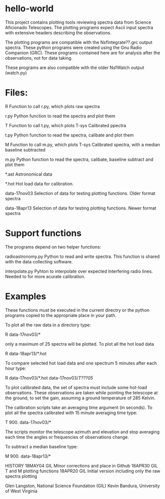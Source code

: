 # hello-world
This project contains plotting tools reviewing spectra data from Science Aficionado Telescopes.
The plotting programs expect Ascii input spectra with extensive headers describing the observations.

The plotting programs are compatible with the NsfIntegrate??.grc output spectra.
These python programs were created using the Gnu Radio Companion (GRC).   These programs
contained here are for analysis after the observations, not for data taking.

These programs are also compatible with the older NsfWatch output (watch.py)

Files:
======

R     Function to call r.py, which plots raw spectra

r.py  Python function to read the spectra and plot them

T     Function to call t.py, which plots T-sys Calibrated ppectra

t.py  Python function to read the spectra, calibate and plot them

M     Function to call m.py, which plots T-sys Calibrated spectra, with a median baseline subtracted

m.py  Python function to read the spectra, calibate, baseline subtract and plot them

*.ast Astronomical data

*.hot Hot load data for calibration.

data-17nov03    Selection of data for testing plotting functions.  Older format spectra

data-18apr13    Selection of data for testing plotting functions.  Newer format spectra

Support functions
=================

The programs depend on two helper functions:
    
radioastronomy.py   Python to read and write spectra.  This function is shared with the data collecting software.

interpolate.py      Pyhton to interpolate over expected Interfering radio lines.  Needed to for more acurate calibration.

Examples
========

These functions must be executed in the current directry or the python programs copied to the appropriate place in your path.   

To plot all the raw data in a directory type:

R data-17nov03/*

only a maximum of 25 spectra will be plotted. To plot all the hot load data

R data-18apr13/*.hot

To compare selected hot load data and one spectrum 5 minutes after each hour type:

R data-17nov03/*.hot data-17nov03/*T???05*

To plot calibrated data, the set of spectra must include some hot-load observations.  These observations
are taken while pointing the telescope at the ground, to set the gain, assuming a ground temperature of 285 Kelvin.

The calibration scripts take an averaging time argument (in seconds).  To plot all the spectra calibrated with 15 minute averaging time type:

T 900. data-17nov03/*

The scripts monitor the telescope azimuth and elevation and stop averaging each time the angles or
frequencies of observations change.   

To subtract a median baseline type:

M 900.  data-18apr13/*


HISTORY
18MAY04 GIL Minor corrections and place in Github
18APR30 GIL T and M plotting functions
18APR20 GIL Initial version including only the raw spectra plotting

Glen Langston, National Science Foundation (GIL)
Kevin Bandura, University of West Virginia 


